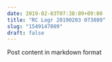 ```yaml
---
date: 2019-02-03T07:38:09+09:00
title: "RC Logr 20190203 073809"
slug: "1549147089"
draft: false
---
```


Post content in markdown format
